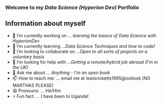 ### Welcome to my *Data Science*  _(Hyperion Dev)_ Portfolio


## Information about myself
- 🔭 I’m currently working on ... *learning the basics of Data Science with HyperionDev*
- 🌱 I’m currently learning ...*Data Science Techniques and how to code!*
- 👯 I’m looking to collaborate on ...*Open to all sorts of projects on a voluntary basis*
- 🤔 I’m looking for help with ...*Getting a remote/hybrid job abroad (I'm in the UK)*
- 💬 Ask me about ... *Anything - I'm an open book*
- 📫 How to reach me: ... email me at lewisricketts1995@outlook (NO MARTHAS PLEASE)
- 😄 Pronouns: ... He/Him
- ⚡ Fun fact: ... I have been to Uganda!

